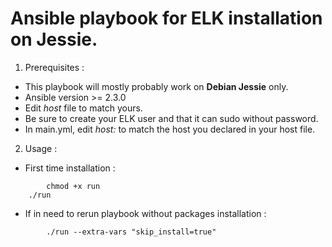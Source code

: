 Ansible playbook for ELK installation on Jessie.
================================================


1. Prerequisites :
  * This playbook will mostly probably work on **Debian Jessie** only.
  * Ansible version >= 2.3.0
  * Edit *host* file to match yours.
  * Be sure to create your ELK user and that it can sudo without password.
  * In main.yml, edit *host:* to match the host you declared in your host file.

2. Usage :
+ First time installation :

```
        chmod +x run
	./run

```

+ If in need to rerun playbook without packages installation :
```
        ./run --extra-vars "skip_install=true"

```
